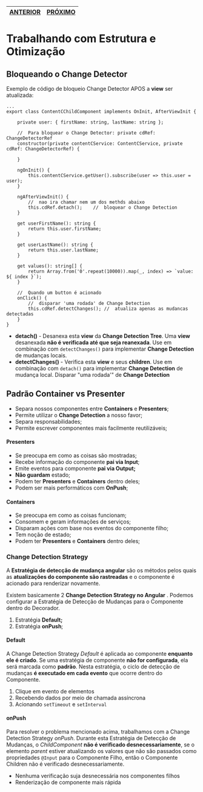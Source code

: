 | [ANTERIOR](00%20Introdu%C3%A7%C3%A3o%20e%20Change%20Detection.md) | [PRÓXIMO](02%20Gerenciamento%20de%20Estado.md) |
| ------------------------------------------------------------ | ---------------------------------------------- |



# Trabalhando com Estrutura e Otimização



## Bloqueando o Change Detector

Exemplo de código de bloqueio Change Detector APOS a **view** ser atualizada:

```
...
export class ContentCChildComponent implements OnInit, AfterViewInit {

	private user: { firstName: string, lastName: string };
	
	//	Para bloquear o Change Detector: private cdRef: ChangeDetectorRef
	constructor(private contentCService: ContentCService, private cdRef: ChangeDetectorRef) {
		
	}
	
	ngOnInit() {
		this.contentCService.getUser().subscribe(user => this.user = user);
	}
	
	ngAfterViewInit() {
		//	nao ira chamar nem um dos methds abaixo
		this.cdRef.detach();	//	bloquear o Change Detection
	}
	
	get userFirstName(): string {
		return this.user.firstName;
	}
	
	get userLastName(): string {
		return this.user.lastName;
	}
	
	get values(): string[] {
		return Array.from('0'.repeat(10000)).map(_, index) => `value: ${ index }`);
	}
	
	//	Quando um button é acionado
	onClick() {
		//	disparar 'uma rodada' de Change Detection
		this.cdRef.detectChanges();	//	atualiza apenas as mudancas detectadas
	}
}
```

- **detach()** - Desanexa esta **view** da **Change Detection Tree**. Uma **view** desanexada **não é verificada até que seja reanexada**. Use em combinação com `detectChanges()` para implementar **Change Detection** de mudanças locais.
- **detectChanges()** - Verifica esta **view** e seus **children**. Use em combinação com `detach()` para implementar **Change Detection** de mudança local. Disparar "uma rodada'" de **Change Detection**



## Padrão Container vs Presenter

- Separa nossos componentes entre **Containers** e **Presenters**;
- Permite utilizar o **Change Detection** a nosso favor;
- Separa responsabilidades;
- Permite escrever componentes mais facilmente reutilizáveis;



#### Presenters

- Se preocupa em como as coisas são mostradas;
- Recebe informação do componente **pai via Input**;
- Emite eventos para componente **pai via Output;**
- **Não guardam** estado;
- Podem ter **Presenters** e **Containers** dentro deles;
- Podem ser mais performáticos com **OnPush**;

#### Containers

- Se preocupa em como as coisas funcionam;
- Consomem e geram informações de serviços;
- Disparam ações com base nos eventos do componente filho;
- Tem noção de estado;
- Podem ter **Presenters** e **Containers** dentro deles;



### Change Detection Strategy

A **Estratégia de detecção de mudança angular** são os métodos pelos quais as **atualizações do componente são rastreadas** e o componente é acionado para renderizar novamente. 

Existem basicamente 2 **Change Detection Strategy no Angular** . Podemos configurar a Estratégia de Detecção de Mudanças para o Componente dentro do Decorador.

1. Estratégia **Default;**
2. Estratégia **onPush**;



#### Default

A Change Detection Strategy *Default* é aplicada ao componente **enquanto ele é criado**. Se uma estratégia de componente **não for configurada**, ela será marcada como **padrão**. Nesta estratégia, o ciclo de detecção de mudanças **é executado em cada evento** que ocorre dentro do Componente.

1. Clique em evento de elementos
2. Recebendo dados por meio de chamada assíncrona
3. Acionando `setTimeout` e `setInterval`

#### onPush

Para resolver o problema mencionado acima, trabalhamos com a Change Detection Strategy *onPush*. Durante esta Estratégia de Detecção de Mudanças, o *ChildComponent* **não é verificado desnecessariamente**, se o elemento *parent* estiver atualizando os valores que não são passados como propriedades `@Input` para o Componente Filho, então o Componente Children não é verificado desnecessariamente.

- Nenhuma verificação suja desnecessária nos componentes filhos
- Renderização de componente mais rápida